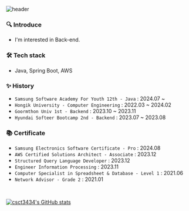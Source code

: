 ![header](https://capsule-render.vercel.app/api?type=waving&color=timeGradient&text=DongCheol%20Kim&fontSize=70&fontAlignY=40&fontAlign=35&height=230&fontColor=ffffff)

### 🔍 Introduce
- I'm interested in Back-end.

### 🛠️ Tech stack
- Java, Spring Boot, AWS

### ✨ History
- `Samsung Software Academy For Youth 12th - Java` : 2024.07 ~
- `Hongik University - Computer Engineering` : 2022.03 ~ 2024.02
- `Goormthon Univ 1st - Backend` : 2023.10 ~ 2023.11
- `Hyundai Softeer Bootcamp 2nd - Backend` : 2023.07 ~ 2023.08

### 📚 Certificate
- `Samsung Electronics Software Certificate - Pro` : 2024.08
- `AWS Certified Solutions Architect - Associate` : 2023.12
- `Structured Query Language Developer` : 2023.12
- `Engineer Information Processing` : 2023.11
- `Computer Specialist in Spreadsheet & Database - Level 1` : 2021.06
- `Network Advisor - Grade 2` : 2021.01

<br>

[![csct3434's GitHub stats](https://github-readme-stats.vercel.app/api?username=csct3434&include_all_commits=true&theme=radical&hide_border=true&count_private=true)](https://github.com/jiholee0/github-readme-stats)
